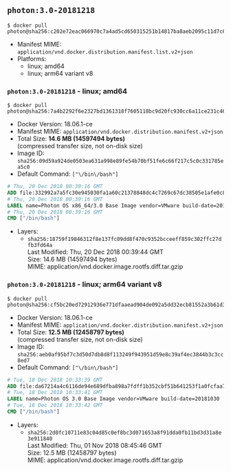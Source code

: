 ## `photon:3.0-20181218`

```console
$ docker pull photon@sha256:c202e72eac066970c7a4ad5cd650315251b14817ba8aeb2095c11d7c69c70c11
```

-	Manifest MIME: `application/vnd.docker.distribution.manifest.list.v2+json`
-	Platforms:
	-	linux; amd64
	-	linux; arm64 variant v8

### `photon:3.0-20181218` - linux; amd64

```console
$ docker pull photon@sha256:7a4b2292f6e2327bd1361318f7605118bc9d20fc930cc6a11ce231c46d69dd7a
```

-	Docker Version: 18.06.1-ce
-	Manifest MIME: `application/vnd.docker.distribution.manifest.v2+json`
-	Total Size: **14.6 MB (14597494 bytes)**  
	(compressed transfer size, not on-disk size)
-	Image ID: `sha256:09d59a924de0503ea631a998e89fe54b70bf51fe6c66f217c5c0c331785ea5c0`
-	Default Command: `["\/bin\/bash"]`

```dockerfile
# Thu, 20 Dec 2018 00:39:16 GMT
ADD file:332992a7a5fc30e945030fa1a60c21378848dc4c7269c67dc38505e1afe0c8bc in / 
# Thu, 20 Dec 2018 00:39:16 GMT
LABEL name=Photon OS x86_64/3.0 Base Image vendor=VMware build-date=20181218
# Thu, 20 Dec 2018 00:39:16 GMT
CMD ["/bin/bash"]
```

-	Layers:
	-	`sha256:18759f19846312f8e137fc09dd8f470c9352bcceeff859c302ffc27dfb3fd64a`  
		Last Modified: Thu, 20 Dec 2018 00:39:44 GMT  
		Size: 14.6 MB (14597494 bytes)  
		MIME: application/vnd.docker.image.rootfs.diff.tar.gzip

### `photon:3.0-20181218` - linux; arm64 variant v8

```console
$ docker pull photon@sha256:cf5bc20ed72912936e771dfaaead904de092a5dd32ecb81552a3b61d3b023cfd
```

-	Docker Version: 18.06.1-ce
-	Manifest MIME: `application/vnd.docker.distribution.manifest.v2+json`
-	Total Size: **12.5 MB (12458797 bytes)**  
	(compressed transfer size, not on-disk size)
-	Image ID: `sha256:aeb0af95bf7c3d50d7db8d8f113249f943951d59e8c39af4ec3844b3c3cc8ed7`
-	Default Command: `["\/bin\/bash"]`

```dockerfile
# Tue, 18 Dec 2018 10:33:39 GMT
ADD file:da67214a4c6116de94e689dfba898a7fdff1b352cbf51b641253f1a0fcfaa70a in / 
# Tue, 18 Dec 2018 10:33:41 GMT
LABEL name=Photon OS 3.0 Base Image vendor=VMware build-date=20181030
# Tue, 18 Dec 2018 10:33:42 GMT
CMD ["/bin/bash"]
```

-	Layers:
	-	`sha256:2d0fc10711e83c04d85c0ef8bc3d071653a8f91dda0fb11bd3d31a8e3e911840`  
		Last Modified: Thu, 01 Nov 2018 08:45:46 GMT  
		Size: 12.5 MB (12458797 bytes)  
		MIME: application/vnd.docker.image.rootfs.diff.tar.gzip
